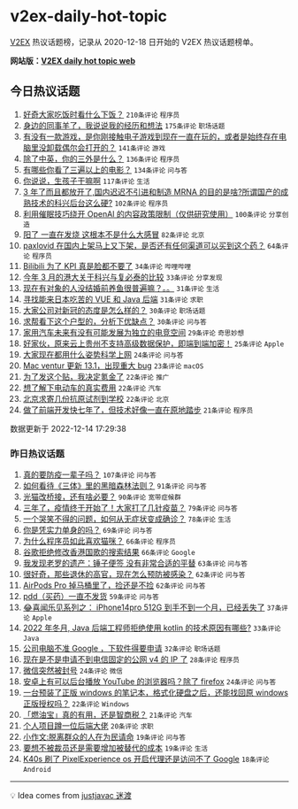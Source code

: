# v2ex-daily-hot-topic

[V2EX](https://www.v2ex.com/) 热议话题榜，记录从 2020-12-18 日开始的 V2EX 热议话题榜单。

**网站版：[V2EX daily hot topic web](https://boojack.github.io/v2ex-daily-hot-topic-web/)**

## 今日热议话题

<!-- TODAY BEGIN -->

1. [好奇大家吃饭时看什么下饭？](https://www.v2ex.com/t/902356) `210条评论` `程序员`
1. [身边的同事羊了，我说说我的经历和想法](https://www.v2ex.com/t/902350) `175条评论` `职场话题`
1. [有没有一款游戏，是你刚接触电子游戏到现在一直在玩的，或者是始终存在电脑里没卸载偶尔会打开的？](https://www.v2ex.com/t/902456) `141条评论` `游戏`
1. [除了中英，你的三外是什么？](https://www.v2ex.com/t/902376) `136条评论` `程序员`
1. [有哪些你看了三遍以上的电影？](https://www.v2ex.com/t/902525) `134条评论` `问与答`
1. [你说说，生孩子干嘛啊](https://www.v2ex.com/t/902375) `117条评论` `生活`
1. [3 年了而且都放开了,国内迟迟不引进和制造 MRNA 的目的是啥?所谓国产的成熟技术的科兴后台这么硬?](https://www.v2ex.com/t/902396) `102条评论` `程序员`
1. [利用催眠技巧绕开 OpenAI 的内容政策限制（仅供研究使用）](https://www.v2ex.com/t/902377) `100条评论` `分享创造`
1. [阳了 一直在发烧 这根本不是什么大感冒](https://www.v2ex.com/t/902430) `82条评论` `北京`
1. [paxlovid 在国内上架马上又下架，是否还有任何渠道可以买到这个药？](https://www.v2ex.com/t/902347) `64条评论` `程序员`
1. [Bilibili 为了 KPI 真是脸都不要了](https://www.v2ex.com/t/902545) `34条评论` `哔哩哔哩`
1. [今年 3 月的港大关于科兴与复必泰的比较](https://www.v2ex.com/t/902466) `33条评论` `分享发现`
1. [现在有对象的人没结婚前养鱼很普遍嘛？。。](https://www.v2ex.com/t/902553) `31条评论` `生活`
1. [寻找能来日本吃苦的 VUE 和 Java 后端](https://www.v2ex.com/t/902385) `31条评论` `求职`
1. [大家公司对新冠的态度是怎么样的？](https://www.v2ex.com/t/902355) `30条评论` `职场话题`
1. [求帮看下这个户型的，分析下优缺点？](https://www.v2ex.com/t/902346) `30条评论` `问与答`
1. [家用汽车未来有没有可能发展为独立的电竞空间](https://www.v2ex.com/t/902362) `29条评论` `奇思妙想`
1. [好家伙，原来云上贵州不支持高级数据保护，即端到端加密！](https://www.v2ex.com/t/902420) `25条评论` `Apple`
1. [大家现在都用什么姿势科学上网](https://www.v2ex.com/t/902417) `24条评论` `问与答`
1. [Mac ventur 更新 13.1，出现重大 bug](https://www.v2ex.com/t/902424) `23条评论` `macOS`
1. [为了发这个贴，我决定氪金了](https://www.v2ex.com/t/902548) `22条评论` `推广`
1. [想了解下电动车的真实费用](https://www.v2ex.com/t/902474) `22条评论` `汽车`
1. [北京求寄几份抗原试剂到学校](https://www.v2ex.com/t/902433) `22条评论` `北京`
1. [做了前端开发快七年了，但技术好像一直在原地踏步](https://www.v2ex.com/t/902531) `21条评论` `程序员`

数据更新于 2022-12-14 17:29:38

<!-- TODAY END -->

### 昨日热议话题

<!-- YESTERDAY BEGIN -->

1. [真的要防疫一辈子吗？](https://www.v2ex.com/t/902105) `107条评论` `问与答`
1. [如何看待《三体》里的黑暗森林法则？](https://www.v2ex.com/t/902223) `91条评论` `问与答`
1. [光猫改桥接，还有啥必要？](https://www.v2ex.com/t/902139) `90条评论` `宽带症候群`
1. [三年了，疫情终于开始了！大家打了几针疫苗？](https://www.v2ex.com/t/902125) `79条评论` `问与答`
1. [一个哭笑不得的问题，如何从无症状变成确诊？](https://www.v2ex.com/t/902098) `78条评论` `生活`
1. [你是凭实力单身的吗？](https://www.v2ex.com/t/902205) `69条评论` `问与答`
1. [为什么程序员如此喜欢猫咪？](https://www.v2ex.com/t/902270) `66条评论` `程序员`
1. [谷歌拒绝修改香港国歌的搜索结果](https://www.v2ex.com/t/902166) `66条评论` `Google`
1. [我发现老罗的遗产：锤子便签 没有非常合适的平替](https://www.v2ex.com/t/902111) `63条评论` `问与答`
1. [很好奇，那些退休的高官，现在怎么预防被感染？](https://www.v2ex.com/t/902109) `62条评论` `问与答`
1. [AirPods Pro 掉马桶里了，捡还是不捡](https://www.v2ex.com/t/902127) `62条评论` `问与答`
1. [pdd（买药）一直不发货](https://www.v2ex.com/t/902138) `59条评论` `问与答`
1. [😂喜闻乐见系列之： iPhone14pro 512G 到手不到一个月，已经丢失了](https://www.v2ex.com/t/902226) `37条评论` `Apple`
1. [2022 年冬月, Java 后端工程师拒绝使用 kotlin 的技术原因有哪些?](https://www.v2ex.com/t/902298) `33条评论` `Java`
1. [公司电脑不准 Google ，下软件得要申请](https://www.v2ex.com/t/902273) `32条评论` `职场话题`
1. [现在是不是申请不到电信固定的公网 v4 的 IP 了](https://www.v2ex.com/t/902133) `28条评论` `程序员`
1. [微信突然被封号](https://www.v2ex.com/t/902266) `24条评论` `微信`
1. [安卓上有可以后台播放 YouTube 的浏览器吗？除了 firefox](https://www.v2ex.com/t/902103) `24条评论` `问与答`
1. [一台预装了正版 windows 的笔记本，格式化硬盘之后，还能找回原 windows 正版授权吗？](https://www.v2ex.com/t/902272) `22条评论` `Windows`
1. [「燃油宝」真的有用，还是智商税？](https://www.v2ex.com/t/902251) `21条评论` `汽车`
1. [个人项目蹲一位后端大佬](https://www.v2ex.com/t/902221) `20条评论` `求职`
1. [小作文:脱离群众的人在为民请命](https://www.v2ex.com/t/902297) `19条评论` `问与答`
1. [要想不被裁员还是需要增加被替代的成本](https://www.v2ex.com/t/902253) `19条评论` `生活`
1. [K40s 刷了 PixelExperience os 开启代理还是访问不了 Google](https://www.v2ex.com/t/902259) `18条评论` `Android`

<!-- YESTERDAY END -->

---

💡 Idea comes from [justjavac 迷渡](https://github.com/justjavac/)
